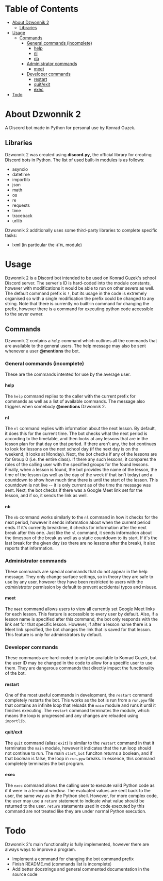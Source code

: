 <!-- omit in toc -->
# Table of Contents 

- [About Dzwonnik 2](#about-dzwonnik-2)
  - [Libraries](#libraries)
- [Usage](#usage)
  - [Commands](#commands)
    - [General commands (incomplete)](#general-commands-incomplete)
      - [help](#help)
      - [nl](#nl)
      - [nb](#nb)
    - [Administrator commands](#administrator-commands)
      - [meet](#meet)
    - [Developer commands](#developer-commands)
      - [restart](#restart)
      - [quit/exit](#quitexit)
      - [exec](#exec)
- [Todo](#todo)

# About Dzwonnik 2
A Discord bot made in Python for personal use by Konrad Guzek.

## Libraries
Dzwonnik 2 was created using **discord.py**, the official library for creating Discord bots in Python. The list of used built-in modules is as follows:
 - asyncio
 - datetime
 - importlib
 - json
 - math
 - os
 - re
 - requests
 - time
 - traceback
 - urllib

Dzwonnik 2 additionally uses some third-party libraries to complete specific tasks:
 - lxml (in particular the `HTML` module)

# Usage
Dzwonnik 2 is a Discord bot intended to be used on Konrad Guzek's school Discord server. The server's ID is hard-coded into the module constants, however with modifications it would be able to run on other severs as well. The default command prefix is `!`, but its usage in the code is extremely organised so with a single modification the prefix could be changed to any string. Note that there is currently no built-in command for changing the prefix, however there is a command for executing python code accessible to the sever owner.

## Commands
Dzwonnik 2 contains a `help` command which outlines all the commands that are available to the general users. The help message may also be sent whenever a user __@mentions__ the bot.

### General commands (incomplete)
These are the commands intented for use by the average user.

#### help
The `help` command replies to the caller with the current prefix for commands as well as a list of available commands. The message also triggers when somebody __@mentions__ Dzwonnik 2.

#### nl
The `nl` command replies with information about the next lesson. By default, it does this for the current time. The bot checks what the next period is according to the timetable, and then looks at any lessons that are in the lesson plan for that day on that period. If there aren't any, the bot continues to look for lessons on the next school day (if the next day is on the weekend, it looks at Monday). Next, the bot checks if any of the lessons are for Group 0 (i.e. the entire class). If there any such lessons, it compares the roles of the calling user with the specified groups for the found lessons. 
Finally, when a lesson is found, the bot provides the name of the lesson, the time of the lesson (as well as the day of the week if that isn't today) and a countdown to show how much time there is until the start of the lesson. This countdown is not live -- it is only current as of the time the message was sent. Next, the bot checks if there was a Google Meet link set for the lesson, and if so, it sends the link as well.

#### nb
The `nb` command works similarly to the `nl` command in how it checks for the next period, however it sends information about when the current period ends. If it's currently breaktime, it checks for information after the next break after this one. Just like the `nl` command, it sends information about the timespan of the break as well as a static countdown to its start. If it's the last break for the given day (so there are no lessons after the break), it also reports that information. 

### Administrator commands
These commands are special commands that do not appear in the help message. They only change surface settings, so in theory they are safe to use by any user, however they have been restricted to users with the *administrator* permission by default to prevent accidental typos and misuse.

#### meet
The `meet` command allows users to view all currently set Google Meet links for each lesson. This feature is accessible to every user by default. Also, if a lesson name is specified after this command, the bot only responds with the link set for that specific lesson. However, if after a lesson name there is a Meet link specified, the bot changes the link that is saved for that lesson. This feature is only for administrators by default.

### Developer commands
These commands are hard-coded to only be available to Konrad Guzek, but the user ID may be changed in the code to allow for a specific user to use them. They are dangerous commands that directly impact the functionality of the bot.

#### restart
One of the most useful commands in development, the `restart` command completely restarts the bot. This works as the bot is run from a `run.pyw` file that contains an infinite loop that reloads the `main` module and runs it until it finishes executing. The `restart` command terminates the module, which means the loop is progressed and any changes are reloaded using `importlib`. 

#### quit/exit
The `quit` command (alias: `exit`) is similar to the `restart` command in that it terminates the `main` module, however it indicates that the run loop should not continue to run.
The main `start_bot` funciton returns a boolean, and if that boolean is false, the loop in `run.pyw` breaks. In essence, this command completely terminates the bot program.

#### exec
The `exec` command allows the calling user to execute valid Python code as if it were in a terminal window. The evaluated values are sent back to the user, the same way as in the Python shell. However, for more complex code, the user may use a `return` statement to indicate what value should be returned to the user. `return` statements used in code executed by this command are not treated like they are under normal Python execution.

# Todo
Dzwonnik 2's main functionality is fully implemented, however there are always ways to improve a program.

* Implement a command for changing the bot command prefix
* Finish README.md (commands list is incomplete)
* Add better docstrings and general commented documentation in the source code
